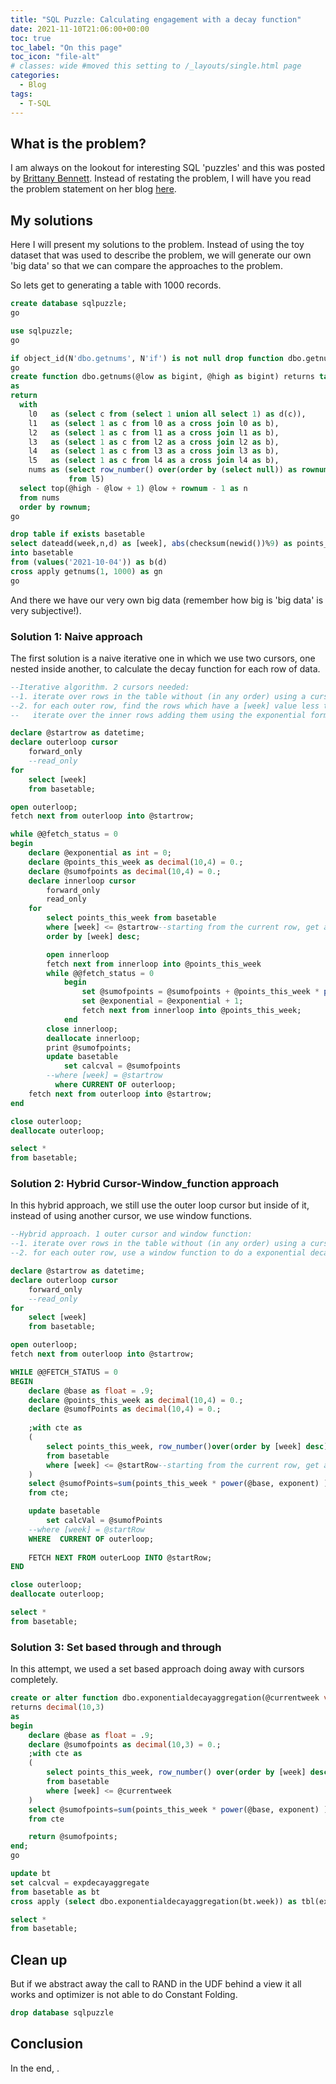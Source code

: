 ```yaml
---
title: "SQL Puzzle: Calculating engagement with a decay function"
date: 2021-11-10T21:06:00+00:00
toc: true
toc_label: "On this page"
toc_icon: "file-alt"
# classes: wide #moved this setting to /_layouts/single.html page
categories:
  - Blog
tags:
  - T-SQL
---
```


## What is the problem?

I am always on the lookout for interesting SQL 'puzzles' and this was posted by [Brittany Bennett](https://twitter.com/thebmbennett). Instead of restating the problem, I will have you read the problem statement on her blog [here](https://invincible-failing-289.notion.site/SQL-Puzzle-Calculating-engagement-with-a-decay-function-661cda4a4e754cbaa45f42a5356138e7). 

## My solutions

Here I will present my solutions to the problem. Instead of using the toy dataset that was used to describe the problem, we will generate our own 'big data' so that we can compare the approaches to the problem.

So lets get to generating a table with 1000 records.

```sql
create database sqlpuzzle;
go

use sqlpuzzle;
go

if object_id(N'dbo.getnums', N'if') is not null drop function dbo.getnums;
go
create function dbo.getnums(@low as bigint, @high as bigint) returns table
as
return
  with
    l0   as (select c from (select 1 union all select 1) as d(c)),
    l1   as (select 1 as c from l0 as a cross join l0 as b),
    l2   as (select 1 as c from l1 as a cross join l1 as b),
    l3   as (select 1 as c from l2 as a cross join l2 as b),
    l4   as (select 1 as c from l3 as a cross join l3 as b),
    l5   as (select 1 as c from l4 as a cross join l4 as b),
    nums as (select row_number() over(order by (select null)) as rownum
             from l5)
  select top(@high - @low + 1) @low + rownum - 1 as n
  from nums
  order by rownum;
go

drop table if exists basetable
select dateadd(week,n,d) as [week], abs(checksum(newid())%9) as points_this_week
into basetable
from (values('2021-10-04')) as b(d)
cross apply getnums(1, 1000) as gn
go
```

And there we have our very own big data (remember how big is 'big data' is very subjective!).

### Solution 1: Naive approach

The first solution is a naive iterative one in which we use two cursors, one nested inside another, to calculate the decay function for each row of data.

```sql
--Iterative algorithm. 2 cursors needed:
--1. iterate over rows in the table without (in any order) using a cursor. Lets call it a outer row.
--2. for each outer row, find the rows which have a [week] value less than or equal to that of outer row. Lets call them inner rows. Order the rows thus found in desc order of [week]. Now open a cursor to
--   iterate over the inner rows adding them using the exponential formula.

declare @startrow as datetime;
declare outerloop cursor 
	forward_only
	--read_only 
for 
	select [week] 
	from basetable;

open outerloop;
fetch next from outerloop into @startrow; 

while @@fetch_status = 0   
begin  
	declare @exponential as int = 0;
	declare @points_this_week as decimal(10,4) = 0.;
	declare @sumofpoints as decimal(10,4) = 0.;
	declare innerloop cursor
		forward_only
		read_only 
	for
		select points_this_week from basetable
		where [week] <= @startrow--starting from the current row, get all rows in desc order of [week]
		order by [week] desc;

		open innerloop
		fetch next from innerloop into @points_this_week
		while @@fetch_status = 0   
			begin
				set @sumofpoints = @sumofpoints + @points_this_week * power(cast(.9 as float), @exponential);
				set @exponential = @exponential + 1;
			 	fetch next from innerloop into @points_this_week;
			end
		close innerloop;
		deallocate innerloop;
		print @sumofpoints;
		update basetable
			set calcval = @sumofpoints
		--where [week] = @startrow
		  where CURRENT OF outerloop;
 	fetch next from outerloop into @startrow;
end 

close outerloop;
deallocate outerloop;

select *
from basetable;
```

### Solution 2: Hybrid Cursor-Window_function approach

In this hybrid approach, we still use the outer loop cursor but inside of it, instead of using another cursor, we use window functions.

```sql
--Hybrid approach. 1 outer cursor and window function:
--1. iterate over rows in the table without (in any order) using a cursor. Lets call it a outer row.
--2. for each outer row, use a window function to do a exponential decay aggregation.

declare @startrow as datetime;
declare outerloop cursor 
	forward_only
	--read_only 
for 
	select [week] 
	from basetable;

open outerloop;
fetch next from outerloop into @startrow; 

WHILE @@FETCH_STATUS = 0   
BEGIN  
	declare @base as float = .9;
	declare @points_this_week as decimal(10,4) = 0.;
	declare @sumofPoints as decimal(10,4) = 0.;
	
	;with cte as
	(
		select points_this_week, row_number()over(order by [week] desc)-1 as exponent
		from basetable
		where [week] <= @startRow--starting from the current row, get all rows with desc orderd till the first row
	)	
	select @sumofPoints=sum(points_this_week * power(@base, exponent) )
	from cte;

	update basetable
		set calcVal = @sumofPoints
	--where [week] = @startRow
	WHERE  CURRENT OF outerloop;
 	
	FETCH NEXT FROM outerLoop INTO @startRow;
END 

close outerloop;
deallocate outerloop;

select *
from basetable;
```

### Solution 3: Set based through and through

In this attempt, we used a set based approach doing away with cursors completely.

```sql
create or alter function dbo.exponentialdecayaggregation(@currentweek varchar(20))  
returns decimal(10,3)   
as   
begin  
	declare @base as float = .9;
	declare @sumofpoints as decimal(10,3) = 0.;
	;with cte as
	(
		select points_this_week, row_number() over(order by [week] desc)-1 as exponent
		from basetable
		where [week] <= @currentweek
	)	
	select @sumofpoints=sum(points_this_week * power(@base, exponent) )
	from cte

	return @sumofpoints;  
end; 
go

update bt
set calcval = expdecayaggregate
from basetable as bt
cross apply (select dbo.exponentialdecayaggregation(bt.week)) as tbl(expdecayaggregate);

select * 
from basetable;
```

## Clean up

But if we abstract away the call to RAND in the UDF behind a view it all works and optimizer is not able to do Constant Folding. 

```sql
drop database sqlpuzzle
```

## Conclusion

In the end, .
